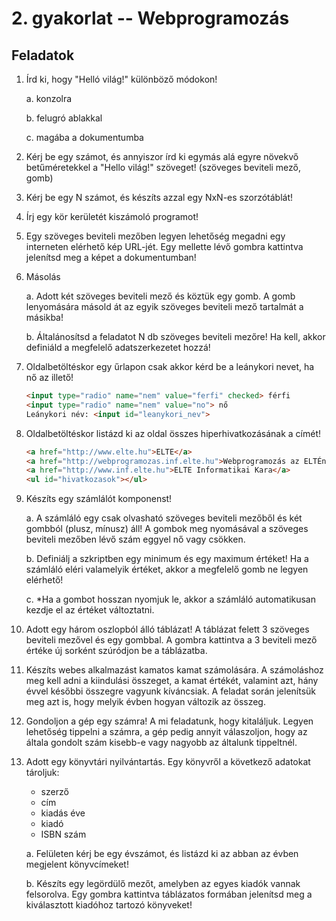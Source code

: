 <style type="text/css">
main img {
    max-width: 100%;
}
main ul p, main ol p {
  display: block;
}
</style>

# 2. gyakorlat -- Webprogramozás

## Feladatok

1. Írd ki, hogy "Helló világ!" különböző módokon!
    
    a. konzolra
    
    b. felugró ablakkal
    
    c. magába a dokumentumba

1. Kérj be egy számot, és annyiszor írd ki egymás alá egyre növekvő betűméretekkel a "Hello világ!" szöveget! (szöveges beviteli mező, gomb)

1. Kérj be egy N számot, és készíts azzal egy NxN-es szorzótáblát!

1. Írj egy kör kerületét kiszámoló programot!

1. Egy szöveges beviteli mezőben legyen lehetőség megadni egy interneten elérhető kép URL-jét. Egy mellette lévő gombra kattintva jelenítsd meg a képet a dokumentumban!

1. Másolás
    
    a. Adott két szöveges beviteli mező és köztük egy gomb. A gomb lenyomására másold át az egyik szöveges beviteli mező tartalmát a másikba!
    
    b. Általánosítsd a feladatot N db szöveges beviteli mezőre! Ha kell, akkor definiáld a megfelelő adatszerkezetet hozzá!
    
1. Oldalbetöltéskor egy űrlapon csak akkor kérd be a leánykori nevet, ha nő az illető!

    ```html
    <input type="radio" name="nem" value="ferfi" checked> férfi
    <input type="radio" name="nem" value="no"> nő
    Leánykori név: <input id="leanykori_nev">
    ```

1. Oldalbetöltéskor listázd ki az oldal összes hiperhivatkozásának a címét!

    ```html
    <a href="http://www.elte.hu">ELTE</a>
    <a href="http://webprogramozas.inf.elte.hu">Webprogramozás az ELTÉn</a>
    <a href="http://www.inf.elte.hu">ELTE Informatikai Kara</a>
    <ul id="hivatkozasok"></ul>
    ```

1. Készíts egy számlálót komponenst!
    
    a. A számláló egy csak olvasható szöveges beviteli mezőből és két gombból (plusz, mínusz) áll! A gombok meg nyomásával a szöveges beviteli mezőben lévő szám eggyel nő vagy csökken.
    
    b. Definiálj a szkriptben egy minimum és egy maximum értéket! Ha a számláló eléri valamelyik értéket, akkor a megfelelő gomb ne legyen elérhető!
    
    c. *Ha a gombot hosszan nyomjuk le, akkor a számláló automatikusan kezdje el az értéket változtatni.

1. Adott egy három oszlopból álló táblázat! A táblázat felett 3 szöveges beviteli mezővel és egy gombbal. A gombra kattintva a 3 beviteli mező értéke új sorként szúródjon be a táblázatba.

1. Készíts webes alkalmazást kamatos kamat számolására. A számoláshoz meg kell adni a kiindulási összeget, a kamat értékét, valamint azt, hány évvel későbbi összegre vagyunk kíváncsiak. A feladat során jelenítsük meg azt is, hogy melyik évben hogyan változik az összeg.
    
1. Gondoljon a gép egy számra! A mi feladatunk, hogy kitaláljuk. Legyen lehetőség tippelni a számra, a gép pedig annyit válaszoljon, hogy az általa gondolt szám kisebb-e vagy nagyobb az általunk tippeltnél. 

1. Adott egy könyvtári nyilvántartás. Egy könyvről a következő adatokat tároljuk:

    - szerző
    - cím
    - kiadás éve
    - kiadó
    - ISBN szám

    a. Felületen kérj be egy évszámot, és listázd ki az abban az évben megjelent könyvcímeket!

    b. Készíts egy legördülő mezőt, amelyben az egyes kiadók vannak felsorolva. Egy gombra kattintva táblázatos formában jelenítsd meg a kiválasztott kiadóhoz tartozó könyveket!

    <!-- c. Egy beviteli mezőben gépelve folyamatosan frissíts egy listát, melyben azok a szerzők jelennek meg, kiknek neve tartalmazza a beviteli mezőbe beírt szövegrészletet! -->

    